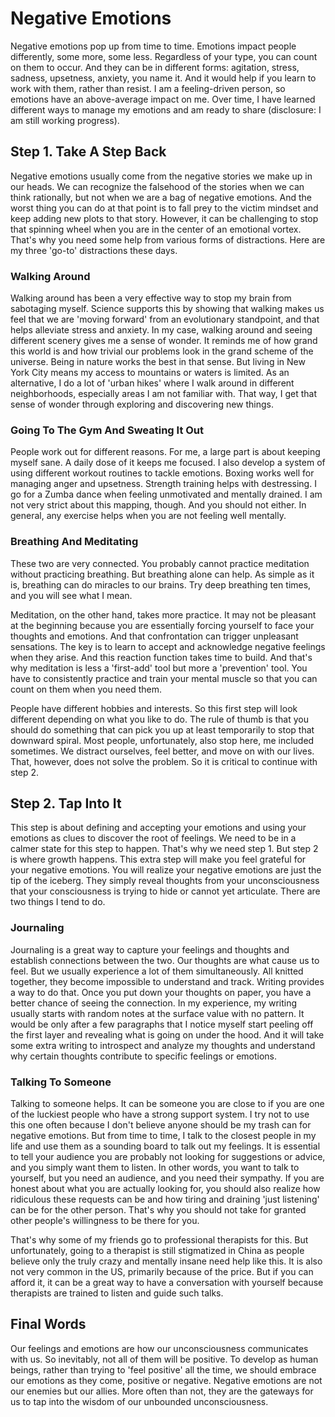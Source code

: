 # Negative Emotions

Negative emotions pop up from time to time. Emotions impact people differently, some more, some less. Regardless of your type, you can count on them to occur. And they can be in different forms: agitation, stress, sadness, upsetness, anxiety, you name it. And it would help if you learn to work with them, rather than resist. I am a feeling-driven person, so emotions have an above-average impact on me. Over time, I have learned different ways to manage my emotions and am ready to share (disclosure: I am still working progress).

## Step 1. Take A Step Back
Negative emotions usually come from the negative stories we make up in our heads. We can recognize the falsehood of the stories when we can think rationally, but not when we are a bag of negative emotions. And the worst thing you can do at that point is to fall prey to the victim mindset and keep adding new plots to that story. However, it can be challenging to stop that spinning wheel when you are in the center of an emotional vortex. That's why you need some help from various forms of distractions. Here are my three 'go-to' distractions these days.

### Walking Around
Walking around has been a very effective way to stop my brain from sabotaging myself. Science supports this by showing that walking makes us feel that we are 'moving forward' from an evolutionary standpoint, and that helps alleviate stress and anxiety. In my case, walking around and seeing different scenery gives me a sense of wonder. It reminds me of how grand this world is and how trivial our problems look in the grand scheme of the universe. Being in nature works the best in that sense. But living in New York City means my access to mountains or waters is limited. As an alternative, I do a lot of 'urban hikes' where I walk around in different neighborhoods, especially areas I am not familiar with. That way, I get that sense of wonder through exploring and discovering new things.

### Going To The Gym And Sweating It Out
People work out for different reasons. For me, a large part is about keeping myself sane. A daily dose of it keeps me focused. I also develop a system of using different workout routines to tackle emotions. Boxing works well for managing anger and upsetness. Strength training helps with destressing. I go for a Zumba dance when feeling unmotivated and mentally drained. I am not very strict about this mapping, though. And you should not either. In general, any exercise helps when you are not feeling well mentally.

### Breathing And Meditating
These two are very connected. You probably cannot practice meditation without practicing breathing. But breathing alone can help. As simple as it is, breathing can do miracles to our brains. Try deep breathing ten times, and you will see what I mean. 

Meditation, on the other hand, takes more practice. It may not be pleasant at the beginning because you are essentially forcing yourself to face your thoughts and emotions. And that confrontation can trigger unpleasant sensations. The key is to learn to accept and acknowledge negative feelings when they arise. And this reaction function takes time to build. And that's why meditation is less a 'first-add' tool but more a 'prevention' tool. You have to consistently practice and train your mental muscle so that you can count on them when you need them.

People have different hobbies and interests. So this first step will look different depending on what you like to do. The rule of thumb is that you should do something that can pick you up at least temporarily to stop that downward spiral. Most people, unfortunately, also stop here, me included sometimes. We distract ourselves, feel better, and move on with our lives. That, however, does not solve the problem. So it is critical to continue with step 2.

## Step 2. Tap Into It
This step is about defining and accepting your emotions and using your emotions as clues to discover the root of feelings. We need to be in a calmer state for this step to happen. That's why we need step 1. But step 2 is where growth happens. This extra step will make you feel grateful for your negative emotions. You will realize your negative emotions are just the tip of the iceberg. They simply reveal thoughts from your unconsciousness that your consciousness is trying to hide or cannot yet articulate. There are two things I tend to do.

### Journaling
Journaling is a great way to capture your feelings and thoughts and establish connections between the two. Our thoughts are what cause us to feel. But we usually experience a lot of them simultaneously. All knitted together, they become impossible to understand and track. Writing provides a way to do that. Once you put down your thoughts on paper, you have a better chance of seeing the connection. In my experience, my writing usually starts with random notes at the surface value with no pattern. It would be only after a few paragraphs that I notice myself start peeling off the first layer and revealing what is going on under the hood. And it will take some extra writing to introspect and analyze my thoughts and understand why certain thoughts contribute to specific feelings or emotions.

### Talking To Someone
Talking to someone helps. It can be someone you are close to if you are one of the luckiest people who have a strong support system. I try not to use this one often because I don't believe anyone should be my trash can for negative emotions. But from time to time, I talk to the closest people in my life and use them as a sounding board to talk out my feelings. It is essential to tell your audience you are probably not looking for suggestions or advice, and you simply want them to listen. In other words, you want to talk to yourself, but you need an audience, and you need their sympathy. If you are honest about what you are actually looking for, you should also realize how ridiculous these requests can be and how tiring and draining 'just listening' can be for the other person. That's why you should not take for granted other people's willingness to be there for you.

That's why some of my friends go to professional therapists for this. But unfortunately, going to a therapist is still stigmatized in China as people believe only the truly crazy and mentally insane need help like this. It is also not very common in the US, primarily because of the price. But if you can afford it, it can be a great way to have a conversation with yourself because therapists are trained to listen and guide such talks.

## Final Words
Our feelings and emotions are how our unconsciousness communicates with us. So inevitably, not all of them will be positive. To develop as human beings, rather than trying to 'feel positive' all the time, we should embrace our emotions as they come, positive or negative. Negative emotions are not our enemies but our allies. More often than not, they are the gateways for us to tap into the wisdom of our unbounded unconsciousness.

